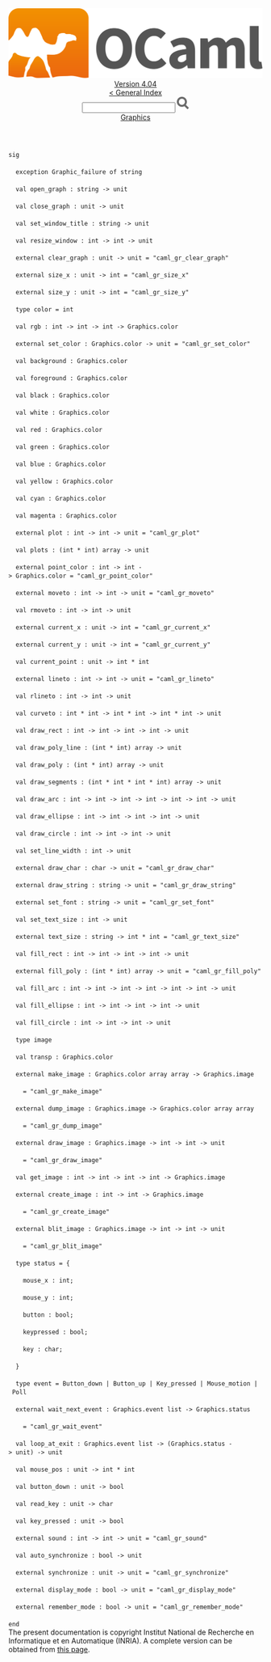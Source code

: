 <!-- ((! set title API !)) ((! set documentation !)) ((! set api !)) ((! set nobreadcrumb !)) -->
<div class="api"><header><nav class="toc brand"><a class="brand" href="https://ocaml.org/"><img src="colour-logo-gray.svg" class="svg" alt="OCaml"></a></nav><nav class="toc"><div class="toc_version"><a href="/docs" id="version-select">Version 4.04</a></div><a href="index.html">&lt; General Index</a><div class="api_search"><input type="text" name="apisearch" id="api_search" oninput="mySearch(false);" onkeypress="this.oninput();" onclick="this.oninput();" onpaste="this.oninput();">
<img src="search_icon.svg" alt="Search" class="svg" onclick="mySearch(false)"></div>
<div id="search_results"></div><div class="toc_title"><a href="Graphics.html">Graphics</a></div><ul></ul></nav></header>
<code class="code"><span class="keyword">sig</span><br>
&nbsp;&nbsp;<span class="keyword">exception</span>&nbsp;<span class="constructor">Graphic_failure</span>&nbsp;<span class="keyword">of</span>&nbsp;string<br>
&nbsp;&nbsp;<span class="keyword">val</span>&nbsp;open_graph&nbsp;:&nbsp;string&nbsp;<span class="keywordsign">-&gt;</span>&nbsp;unit<br>
&nbsp;&nbsp;<span class="keyword">val</span>&nbsp;close_graph&nbsp;:&nbsp;unit&nbsp;<span class="keywordsign">-&gt;</span>&nbsp;unit<br>
&nbsp;&nbsp;<span class="keyword">val</span>&nbsp;set_window_title&nbsp;:&nbsp;string&nbsp;<span class="keywordsign">-&gt;</span>&nbsp;unit<br>
&nbsp;&nbsp;<span class="keyword">val</span>&nbsp;resize_window&nbsp;:&nbsp;int&nbsp;<span class="keywordsign">-&gt;</span>&nbsp;int&nbsp;<span class="keywordsign">-&gt;</span>&nbsp;unit<br>
&nbsp;&nbsp;<span class="keyword">external</span>&nbsp;clear_graph&nbsp;:&nbsp;unit&nbsp;<span class="keywordsign">-&gt;</span>&nbsp;unit&nbsp;=&nbsp;<span class="string">"caml_gr_clear_graph"</span><br>
&nbsp;&nbsp;<span class="keyword">external</span>&nbsp;size_x&nbsp;:&nbsp;unit&nbsp;<span class="keywordsign">-&gt;</span>&nbsp;int&nbsp;=&nbsp;<span class="string">"caml_gr_size_x"</span><br>
&nbsp;&nbsp;<span class="keyword">external</span>&nbsp;size_y&nbsp;:&nbsp;unit&nbsp;<span class="keywordsign">-&gt;</span>&nbsp;int&nbsp;=&nbsp;<span class="string">"caml_gr_size_y"</span><br>
&nbsp;&nbsp;<span class="keyword">type</span>&nbsp;color&nbsp;=&nbsp;int<br>
&nbsp;&nbsp;<span class="keyword">val</span>&nbsp;rgb&nbsp;:&nbsp;int&nbsp;<span class="keywordsign">-&gt;</span>&nbsp;int&nbsp;<span class="keywordsign">-&gt;</span>&nbsp;int&nbsp;<span class="keywordsign">-&gt;</span>&nbsp;<span class="constructor">Graphics</span>.color<br>
&nbsp;&nbsp;<span class="keyword">external</span>&nbsp;set_color&nbsp;:&nbsp;<span class="constructor">Graphics</span>.color&nbsp;<span class="keywordsign">-&gt;</span>&nbsp;unit&nbsp;=&nbsp;<span class="string">"caml_gr_set_color"</span><br>
&nbsp;&nbsp;<span class="keyword">val</span>&nbsp;background&nbsp;:&nbsp;<span class="constructor">Graphics</span>.color<br>
&nbsp;&nbsp;<span class="keyword">val</span>&nbsp;foreground&nbsp;:&nbsp;<span class="constructor">Graphics</span>.color<br>
&nbsp;&nbsp;<span class="keyword">val</span>&nbsp;black&nbsp;:&nbsp;<span class="constructor">Graphics</span>.color<br>
&nbsp;&nbsp;<span class="keyword">val</span>&nbsp;white&nbsp;:&nbsp;<span class="constructor">Graphics</span>.color<br>
&nbsp;&nbsp;<span class="keyword">val</span>&nbsp;red&nbsp;:&nbsp;<span class="constructor">Graphics</span>.color<br>
&nbsp;&nbsp;<span class="keyword">val</span>&nbsp;green&nbsp;:&nbsp;<span class="constructor">Graphics</span>.color<br>
&nbsp;&nbsp;<span class="keyword">val</span>&nbsp;blue&nbsp;:&nbsp;<span class="constructor">Graphics</span>.color<br>
&nbsp;&nbsp;<span class="keyword">val</span>&nbsp;yellow&nbsp;:&nbsp;<span class="constructor">Graphics</span>.color<br>
&nbsp;&nbsp;<span class="keyword">val</span>&nbsp;cyan&nbsp;:&nbsp;<span class="constructor">Graphics</span>.color<br>
&nbsp;&nbsp;<span class="keyword">val</span>&nbsp;magenta&nbsp;:&nbsp;<span class="constructor">Graphics</span>.color<br>
&nbsp;&nbsp;<span class="keyword">external</span>&nbsp;plot&nbsp;:&nbsp;int&nbsp;<span class="keywordsign">-&gt;</span>&nbsp;int&nbsp;<span class="keywordsign">-&gt;</span>&nbsp;unit&nbsp;=&nbsp;<span class="string">"caml_gr_plot"</span><br>
&nbsp;&nbsp;<span class="keyword">val</span>&nbsp;plots&nbsp;:&nbsp;(int&nbsp;*&nbsp;int)&nbsp;array&nbsp;<span class="keywordsign">-&gt;</span>&nbsp;unit<br>
&nbsp;&nbsp;<span class="keyword">external</span>&nbsp;point_color&nbsp;:&nbsp;int&nbsp;<span class="keywordsign">-&gt;</span>&nbsp;int&nbsp;<span class="keywordsign">-&gt;</span>&nbsp;<span class="constructor">Graphics</span>.color&nbsp;=&nbsp;<span class="string">"caml_gr_point_color"</span><br>
&nbsp;&nbsp;<span class="keyword">external</span>&nbsp;moveto&nbsp;:&nbsp;int&nbsp;<span class="keywordsign">-&gt;</span>&nbsp;int&nbsp;<span class="keywordsign">-&gt;</span>&nbsp;unit&nbsp;=&nbsp;<span class="string">"caml_gr_moveto"</span><br>
&nbsp;&nbsp;<span class="keyword">val</span>&nbsp;rmoveto&nbsp;:&nbsp;int&nbsp;<span class="keywordsign">-&gt;</span>&nbsp;int&nbsp;<span class="keywordsign">-&gt;</span>&nbsp;unit<br>
&nbsp;&nbsp;<span class="keyword">external</span>&nbsp;current_x&nbsp;:&nbsp;unit&nbsp;<span class="keywordsign">-&gt;</span>&nbsp;int&nbsp;=&nbsp;<span class="string">"caml_gr_current_x"</span><br>
&nbsp;&nbsp;<span class="keyword">external</span>&nbsp;current_y&nbsp;:&nbsp;unit&nbsp;<span class="keywordsign">-&gt;</span>&nbsp;int&nbsp;=&nbsp;<span class="string">"caml_gr_current_y"</span><br>
&nbsp;&nbsp;<span class="keyword">val</span>&nbsp;current_point&nbsp;:&nbsp;unit&nbsp;<span class="keywordsign">-&gt;</span>&nbsp;int&nbsp;*&nbsp;int<br>
&nbsp;&nbsp;<span class="keyword">external</span>&nbsp;lineto&nbsp;:&nbsp;int&nbsp;<span class="keywordsign">-&gt;</span>&nbsp;int&nbsp;<span class="keywordsign">-&gt;</span>&nbsp;unit&nbsp;=&nbsp;<span class="string">"caml_gr_lineto"</span><br>
&nbsp;&nbsp;<span class="keyword">val</span>&nbsp;rlineto&nbsp;:&nbsp;int&nbsp;<span class="keywordsign">-&gt;</span>&nbsp;int&nbsp;<span class="keywordsign">-&gt;</span>&nbsp;unit<br>
&nbsp;&nbsp;<span class="keyword">val</span>&nbsp;curveto&nbsp;:&nbsp;int&nbsp;*&nbsp;int&nbsp;<span class="keywordsign">-&gt;</span>&nbsp;int&nbsp;*&nbsp;int&nbsp;<span class="keywordsign">-&gt;</span>&nbsp;int&nbsp;*&nbsp;int&nbsp;<span class="keywordsign">-&gt;</span>&nbsp;unit<br>
&nbsp;&nbsp;<span class="keyword">val</span>&nbsp;draw_rect&nbsp;:&nbsp;int&nbsp;<span class="keywordsign">-&gt;</span>&nbsp;int&nbsp;<span class="keywordsign">-&gt;</span>&nbsp;int&nbsp;<span class="keywordsign">-&gt;</span>&nbsp;int&nbsp;<span class="keywordsign">-&gt;</span>&nbsp;unit<br>
&nbsp;&nbsp;<span class="keyword">val</span>&nbsp;draw_poly_line&nbsp;:&nbsp;(int&nbsp;*&nbsp;int)&nbsp;array&nbsp;<span class="keywordsign">-&gt;</span>&nbsp;unit<br>
&nbsp;&nbsp;<span class="keyword">val</span>&nbsp;draw_poly&nbsp;:&nbsp;(int&nbsp;*&nbsp;int)&nbsp;array&nbsp;<span class="keywordsign">-&gt;</span>&nbsp;unit<br>
&nbsp;&nbsp;<span class="keyword">val</span>&nbsp;draw_segments&nbsp;:&nbsp;(int&nbsp;*&nbsp;int&nbsp;*&nbsp;int&nbsp;*&nbsp;int)&nbsp;array&nbsp;<span class="keywordsign">-&gt;</span>&nbsp;unit<br>
&nbsp;&nbsp;<span class="keyword">val</span>&nbsp;draw_arc&nbsp;:&nbsp;int&nbsp;<span class="keywordsign">-&gt;</span>&nbsp;int&nbsp;<span class="keywordsign">-&gt;</span>&nbsp;int&nbsp;<span class="keywordsign">-&gt;</span>&nbsp;int&nbsp;<span class="keywordsign">-&gt;</span>&nbsp;int&nbsp;<span class="keywordsign">-&gt;</span>&nbsp;int&nbsp;<span class="keywordsign">-&gt;</span>&nbsp;unit<br>
&nbsp;&nbsp;<span class="keyword">val</span>&nbsp;draw_ellipse&nbsp;:&nbsp;int&nbsp;<span class="keywordsign">-&gt;</span>&nbsp;int&nbsp;<span class="keywordsign">-&gt;</span>&nbsp;int&nbsp;<span class="keywordsign">-&gt;</span>&nbsp;int&nbsp;<span class="keywordsign">-&gt;</span>&nbsp;unit<br>
&nbsp;&nbsp;<span class="keyword">val</span>&nbsp;draw_circle&nbsp;:&nbsp;int&nbsp;<span class="keywordsign">-&gt;</span>&nbsp;int&nbsp;<span class="keywordsign">-&gt;</span>&nbsp;int&nbsp;<span class="keywordsign">-&gt;</span>&nbsp;unit<br>
&nbsp;&nbsp;<span class="keyword">val</span>&nbsp;set_line_width&nbsp;:&nbsp;int&nbsp;<span class="keywordsign">-&gt;</span>&nbsp;unit<br>
&nbsp;&nbsp;<span class="keyword">external</span>&nbsp;draw_char&nbsp;:&nbsp;char&nbsp;<span class="keywordsign">-&gt;</span>&nbsp;unit&nbsp;=&nbsp;<span class="string">"caml_gr_draw_char"</span><br>
&nbsp;&nbsp;<span class="keyword">external</span>&nbsp;draw_string&nbsp;:&nbsp;string&nbsp;<span class="keywordsign">-&gt;</span>&nbsp;unit&nbsp;=&nbsp;<span class="string">"caml_gr_draw_string"</span><br>
&nbsp;&nbsp;<span class="keyword">external</span>&nbsp;set_font&nbsp;:&nbsp;string&nbsp;<span class="keywordsign">-&gt;</span>&nbsp;unit&nbsp;=&nbsp;<span class="string">"caml_gr_set_font"</span><br>
&nbsp;&nbsp;<span class="keyword">val</span>&nbsp;set_text_size&nbsp;:&nbsp;int&nbsp;<span class="keywordsign">-&gt;</span>&nbsp;unit<br>
&nbsp;&nbsp;<span class="keyword">external</span>&nbsp;text_size&nbsp;:&nbsp;string&nbsp;<span class="keywordsign">-&gt;</span>&nbsp;int&nbsp;*&nbsp;int&nbsp;=&nbsp;<span class="string">"caml_gr_text_size"</span><br>
&nbsp;&nbsp;<span class="keyword">val</span>&nbsp;fill_rect&nbsp;:&nbsp;int&nbsp;<span class="keywordsign">-&gt;</span>&nbsp;int&nbsp;<span class="keywordsign">-&gt;</span>&nbsp;int&nbsp;<span class="keywordsign">-&gt;</span>&nbsp;int&nbsp;<span class="keywordsign">-&gt;</span>&nbsp;unit<br>
&nbsp;&nbsp;<span class="keyword">external</span>&nbsp;fill_poly&nbsp;:&nbsp;(int&nbsp;*&nbsp;int)&nbsp;array&nbsp;<span class="keywordsign">-&gt;</span>&nbsp;unit&nbsp;=&nbsp;<span class="string">"caml_gr_fill_poly"</span><br>
&nbsp;&nbsp;<span class="keyword">val</span>&nbsp;fill_arc&nbsp;:&nbsp;int&nbsp;<span class="keywordsign">-&gt;</span>&nbsp;int&nbsp;<span class="keywordsign">-&gt;</span>&nbsp;int&nbsp;<span class="keywordsign">-&gt;</span>&nbsp;int&nbsp;<span class="keywordsign">-&gt;</span>&nbsp;int&nbsp;<span class="keywordsign">-&gt;</span>&nbsp;int&nbsp;<span class="keywordsign">-&gt;</span>&nbsp;unit<br>
&nbsp;&nbsp;<span class="keyword">val</span>&nbsp;fill_ellipse&nbsp;:&nbsp;int&nbsp;<span class="keywordsign">-&gt;</span>&nbsp;int&nbsp;<span class="keywordsign">-&gt;</span>&nbsp;int&nbsp;<span class="keywordsign">-&gt;</span>&nbsp;int&nbsp;<span class="keywordsign">-&gt;</span>&nbsp;unit<br>
&nbsp;&nbsp;<span class="keyword">val</span>&nbsp;fill_circle&nbsp;:&nbsp;int&nbsp;<span class="keywordsign">-&gt;</span>&nbsp;int&nbsp;<span class="keywordsign">-&gt;</span>&nbsp;int&nbsp;<span class="keywordsign">-&gt;</span>&nbsp;unit<br>
&nbsp;&nbsp;<span class="keyword">type</span>&nbsp;image<br>
&nbsp;&nbsp;<span class="keyword">val</span>&nbsp;transp&nbsp;:&nbsp;<span class="constructor">Graphics</span>.color<br>
&nbsp;&nbsp;<span class="keyword">external</span>&nbsp;make_image&nbsp;:&nbsp;<span class="constructor">Graphics</span>.color&nbsp;array&nbsp;array&nbsp;<span class="keywordsign">-&gt;</span>&nbsp;<span class="constructor">Graphics</span>.image<br>
&nbsp;&nbsp;&nbsp;&nbsp;=&nbsp;<span class="string">"caml_gr_make_image"</span><br>
&nbsp;&nbsp;<span class="keyword">external</span>&nbsp;dump_image&nbsp;:&nbsp;<span class="constructor">Graphics</span>.image&nbsp;<span class="keywordsign">-&gt;</span>&nbsp;<span class="constructor">Graphics</span>.color&nbsp;array&nbsp;array<br>
&nbsp;&nbsp;&nbsp;&nbsp;=&nbsp;<span class="string">"caml_gr_dump_image"</span><br>
&nbsp;&nbsp;<span class="keyword">external</span>&nbsp;draw_image&nbsp;:&nbsp;<span class="constructor">Graphics</span>.image&nbsp;<span class="keywordsign">-&gt;</span>&nbsp;int&nbsp;<span class="keywordsign">-&gt;</span>&nbsp;int&nbsp;<span class="keywordsign">-&gt;</span>&nbsp;unit<br>
&nbsp;&nbsp;&nbsp;&nbsp;=&nbsp;<span class="string">"caml_gr_draw_image"</span><br>
&nbsp;&nbsp;<span class="keyword">val</span>&nbsp;get_image&nbsp;:&nbsp;int&nbsp;<span class="keywordsign">-&gt;</span>&nbsp;int&nbsp;<span class="keywordsign">-&gt;</span>&nbsp;int&nbsp;<span class="keywordsign">-&gt;</span>&nbsp;int&nbsp;<span class="keywordsign">-&gt;</span>&nbsp;<span class="constructor">Graphics</span>.image<br>
&nbsp;&nbsp;<span class="keyword">external</span>&nbsp;create_image&nbsp;:&nbsp;int&nbsp;<span class="keywordsign">-&gt;</span>&nbsp;int&nbsp;<span class="keywordsign">-&gt;</span>&nbsp;<span class="constructor">Graphics</span>.image<br>
&nbsp;&nbsp;&nbsp;&nbsp;=&nbsp;<span class="string">"caml_gr_create_image"</span><br>
&nbsp;&nbsp;<span class="keyword">external</span>&nbsp;blit_image&nbsp;:&nbsp;<span class="constructor">Graphics</span>.image&nbsp;<span class="keywordsign">-&gt;</span>&nbsp;int&nbsp;<span class="keywordsign">-&gt;</span>&nbsp;int&nbsp;<span class="keywordsign">-&gt;</span>&nbsp;unit<br>
&nbsp;&nbsp;&nbsp;&nbsp;=&nbsp;<span class="string">"caml_gr_blit_image"</span><br>
&nbsp;&nbsp;<span class="keyword">type</span>&nbsp;status&nbsp;=&nbsp;{<br>
&nbsp;&nbsp;&nbsp;&nbsp;mouse_x&nbsp;:&nbsp;int;<br>
&nbsp;&nbsp;&nbsp;&nbsp;mouse_y&nbsp;:&nbsp;int;<br>
&nbsp;&nbsp;&nbsp;&nbsp;button&nbsp;:&nbsp;bool;<br>
&nbsp;&nbsp;&nbsp;&nbsp;keypressed&nbsp;:&nbsp;bool;<br>
&nbsp;&nbsp;&nbsp;&nbsp;key&nbsp;:&nbsp;char;<br>
&nbsp;&nbsp;}<br>
&nbsp;&nbsp;<span class="keyword">type</span>&nbsp;event&nbsp;=&nbsp;<span class="constructor">Button_down</span>&nbsp;<span class="keywordsign">|</span>&nbsp;<span class="constructor">Button_up</span>&nbsp;<span class="keywordsign">|</span>&nbsp;<span class="constructor">Key_pressed</span>&nbsp;<span class="keywordsign">|</span>&nbsp;<span class="constructor">Mouse_motion</span>&nbsp;<span class="keywordsign">|</span>&nbsp;<span class="constructor">Poll</span><br>
&nbsp;&nbsp;<span class="keyword">external</span>&nbsp;wait_next_event&nbsp;:&nbsp;<span class="constructor">Graphics</span>.event&nbsp;list&nbsp;<span class="keywordsign">-&gt;</span>&nbsp;<span class="constructor">Graphics</span>.status<br>
&nbsp;&nbsp;&nbsp;&nbsp;=&nbsp;<span class="string">"caml_gr_wait_event"</span><br>
&nbsp;&nbsp;<span class="keyword">val</span>&nbsp;loop_at_exit&nbsp;:&nbsp;<span class="constructor">Graphics</span>.event&nbsp;list&nbsp;<span class="keywordsign">-&gt;</span>&nbsp;(<span class="constructor">Graphics</span>.status&nbsp;<span class="keywordsign">-&gt;</span>&nbsp;unit)&nbsp;<span class="keywordsign">-&gt;</span>&nbsp;unit<br>
&nbsp;&nbsp;<span class="keyword">val</span>&nbsp;mouse_pos&nbsp;:&nbsp;unit&nbsp;<span class="keywordsign">-&gt;</span>&nbsp;int&nbsp;*&nbsp;int<br>
&nbsp;&nbsp;<span class="keyword">val</span>&nbsp;button_down&nbsp;:&nbsp;unit&nbsp;<span class="keywordsign">-&gt;</span>&nbsp;bool<br>
&nbsp;&nbsp;<span class="keyword">val</span>&nbsp;read_key&nbsp;:&nbsp;unit&nbsp;<span class="keywordsign">-&gt;</span>&nbsp;char<br>
&nbsp;&nbsp;<span class="keyword">val</span>&nbsp;key_pressed&nbsp;:&nbsp;unit&nbsp;<span class="keywordsign">-&gt;</span>&nbsp;bool<br>
&nbsp;&nbsp;<span class="keyword">external</span>&nbsp;sound&nbsp;:&nbsp;int&nbsp;<span class="keywordsign">-&gt;</span>&nbsp;int&nbsp;<span class="keywordsign">-&gt;</span>&nbsp;unit&nbsp;=&nbsp;<span class="string">"caml_gr_sound"</span><br>
&nbsp;&nbsp;<span class="keyword">val</span>&nbsp;auto_synchronize&nbsp;:&nbsp;bool&nbsp;<span class="keywordsign">-&gt;</span>&nbsp;unit<br>
&nbsp;&nbsp;<span class="keyword">external</span>&nbsp;synchronize&nbsp;:&nbsp;unit&nbsp;<span class="keywordsign">-&gt;</span>&nbsp;unit&nbsp;=&nbsp;<span class="string">"caml_gr_synchronize"</span><br>
&nbsp;&nbsp;<span class="keyword">external</span>&nbsp;display_mode&nbsp;:&nbsp;bool&nbsp;<span class="keywordsign">-&gt;</span>&nbsp;unit&nbsp;=&nbsp;<span class="string">"caml_gr_display_mode"</span><br>
&nbsp;&nbsp;<span class="keyword">external</span>&nbsp;remember_mode&nbsp;:&nbsp;bool&nbsp;<span class="keywordsign">-&gt;</span>&nbsp;unit&nbsp;=&nbsp;<span class="string">"caml_gr_remember_mode"</span><br>
<span class="keyword">end</span></code><div class="copyright">The present documentation is copyright Institut National de Recherche en Informatique et en Automatique (INRIA). A complete version can be obtained from <a href="http://caml.inria.fr/pub/docs/manual-ocaml/">this page</a>.</div></div>